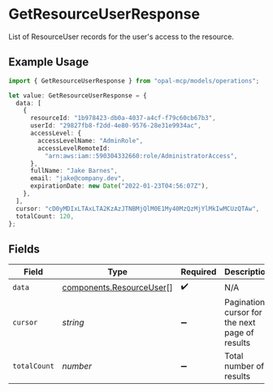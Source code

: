 # GetResourceUserResponse

List of ResourceUser records for the user's access to the resource.

## Example Usage

```typescript
import { GetResourceUserResponse } from "opal-mcp/models/operations";

let value: GetResourceUserResponse = {
  data: [
    {
      resourceId: "1b978423-db0a-4037-a4cf-f79c60cb67b3",
      userId: "29827fb8-f2dd-4e80-9576-28e31e9934ac",
      accessLevel: {
        accessLevelName: "AdminRole",
        accessLevelRemoteId:
          "arn:aws:iam::590304332660:role/AdministratorAccess",
      },
      fullName: "Jake Barnes",
      email: "jake@company.dev",
      expirationDate: new Date("2022-01-23T04:56:07Z"),
    },
  ],
  cursor: "cD0yMDIxLTAxLTA2KzAzJTNBMjQlM0E1My40MzQzMjYlMkIwMCUzQTAw",
  totalCount: 120,
};
```

## Fields

| Field                                                                | Type                                                                 | Required                                                             | Description                                                          | Example                                                              |
| -------------------------------------------------------------------- | -------------------------------------------------------------------- | -------------------------------------------------------------------- | -------------------------------------------------------------------- | -------------------------------------------------------------------- |
| `data`                                                               | [components.ResourceUser](../../models/components/resourceuser.md)[] | :heavy_check_mark:                                                   | N/A                                                                  |                                                                      |
| `cursor`                                                             | *string*                                                             | :heavy_minus_sign:                                                   | Pagination cursor for the next page of results                       | cD0yMDIxLTAxLTA2KzAzJTNBMjQlM0E1My40MzQzMjYlMkIwMCUzQTAw             |
| `totalCount`                                                         | *number*                                                             | :heavy_minus_sign:                                                   | Total number of results                                              | 120                                                                  |